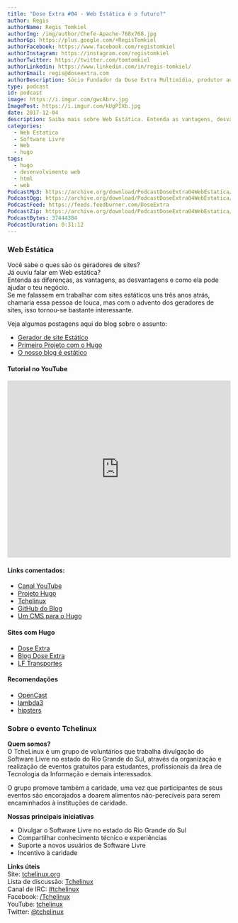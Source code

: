 ```yaml
---
title: "Dose Extra #04 - Web Estática é o futuro?"
author: Regis
authorName: Regis Tomkiel
authorImg: /img/author/Chefe-Apache-768x768.jpg
authorGp: https://plus.google.com/+RegisTomkiel
authorFacebook: https://www.facebook.com/registomkiel
authorInstagram: https://instagram.com/registomkiel
authorTwitter: https://twitter.com/tomtomkiel
authorLinkedin: https://www.linkedin.com/in/regis-tomkiel/
authorEmail: regis@doseextra.com
authorDescription: Sócio Fundador da Dose Extra Multimídia, produtor audiovisual, desenvolvedor web, podcaster, escritor e quando sobra tempo, coleciona videogames e filmes independentes.
type: podcast
id: podcast
image: https://i.imgur.com/gwcAbrv.jpg
ImagePost: https://i.imgur.com/kUgPIXb.jpg
date: 2017-12-04
description: Saiba mais sobre Web Estática. Entenda as vantagens, desvantagens e características dessa, que para muitos, é a nova Web.
categories:
  - Web Estatica
  - Software Livre
  - Web
  - hugo
tags:
  - hugo
  - desenvolvimento web
  - html
  - web
PodcastMp3: https://archive.org/download/PodcastDoseExtra04WebEstatica/PodcastDoseExtra04WebEstatica.mp3
PodcastOgg: https://archive.org/download/PodcastDoseExtra04WebEstatica/PodcastDoseExtra04WebEstatica.ogg
PodcastFeed: https://feeds.feedburner.com/DoseExtra
PodcastZip: https://archive.org/download/PodcastDoseExtra04WebEstatica/PodcastDoseExtra04WebEstatica.zip
PodcastBytes: 37444384
PodcastDuration: 0:31:12
---
```


### Web Estática

Você sabe o ques são os geradores de sites?   
Já ouviu falar em Web estática?    
Entenda as diferenças, as vantagens, as desvantagens e como ela pode ajudar o teu negócio.    
Se me falassem em trabalhar com sites estáticos uns três anos atrás, chamaria essa pessoa de louca, mas com o advento dos geradores de sites, isso tornou-se bastante interessante.   

Veja algumas postagens aqui do blog sobre o assunto:    
 - [Gerador de site Estático](//blog.doseextra.com/gerador-de-site/ "Dose Extra - Gerador de Sites ")   
 - [Primeiro Projeto com o Hugo](//blog.doseextra.com/comecando-com-o-hugo/ "Dose Extra - Começando com o Hugo")   
 - [O nosso blog é estático](//blog.doseextra.com/o-site-agora-e-estatico/ "Dose Extra - O site Agora é estático")   

#### Tutorial no YouTube  
<iframe width="100%" height="400px" src="https://www.youtube.com/embed/PtOClEOkfSE" frameborder="0" allowfullscreen></iframe>    




#### Links comentados:  
 - [Canal YouTube](https://www.youtube.com/channel/UC5Zz7kecrmtYZSKCS79_-Wg)   
 - [Projeto Hugo](https://gohugo.io/)   
 - [Tchelinux](//tchelinux.org)  
 - [GitHub do Blog](https://github.com/doseextra/blogdoseextra "Blog Dose Extra")   
 - [Um CMS para o Hugo](//forestry.io/?utm_campaign=hugosponsor&utm_medium=banner&utm_source=homepage)


#### Sites com Hugo
 - [Dose Extra](//doseextra.com)   
 - [Blog Dose Extra](//blog.doseextra.com)   
 - [LF Transportes](//lftransportes.com.br)  

#### Recomendações
 - [OpenCast](http://tecnologiaaberta.com.br/category/opencast/ "OpenCast")   
 - [lambda3](https://www.lambda3.com.br/lambda3-podcast/ "Lambda3 podcast")   
 - [hipsters](https://hipsters.tech/)   


### Sobre o evento Tchelinux

**Quem somos?**   
O TcheLinux é um grupo de voluntários que trabalha divulgação do Software Livre no estado do Rio Grande do Sul, através da organização e realização de eventos gratuitos para estudantes, profissionais da área de Tecnologia da Informação e demais interessados.

O grupo promove também a caridade, uma vez que participantes de seus eventos são encorajados a doarem alimentos não-perecíveis para serem encaminhados à instituções de caridade.


**Nossas principais iniciativas**
- Divulgar o Software Livre no estado do Rio Grande do Sul
- Compartilhar conhecimento técnico e experiências
- Suporte a novos usuários de Software Livre
- Incentivo à caridade

**Links úteis**  
Site: [tchelinux.org](https://poa.tchelinux.org)  
Lista de discussão: [Tchelinux](https://groups.google.com/forum/#!forum/tchelinux)  
Canal de IRC: [#tchelinux](http://freenode.net/)  
Facebook: [/Tchelinux](https://facebook.com/tchelinux)  
YouTube: [tchelinux](https://www.youtube.com/channel/UChibAixACm-r5NZVgr53QbA)  
Twitter: [@tchelinux](https://twitter.com/tchelinux)  
